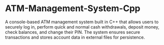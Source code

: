 # ATM-Management-System-Cpp
 A console-based ATM management system built in C++ that allows users to securely log in, perform quick and normal cash withdrawals, deposit money, check balances, and change their PIN. The system ensures secure transactions and stores account data in external files for persistence.

